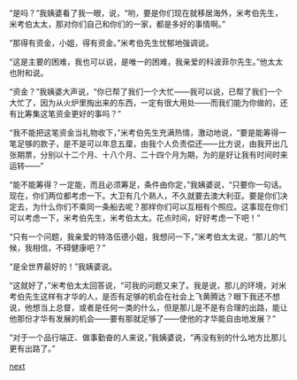 
“是吗？”我姨婆看了我一眼，说，“哟，要是你们现在就移居海外，米考伯先生，米考伯太太，那对你们自己和你们的一家，都是多好的事情啊。”

“那得有资金，小姐，得有资金。”米考伯先生忧郁地强调说。

“这是主要的困难，我也可以说，是唯一的困难，我亲爱的科波菲尔先生。”他太太也附和说。

“资金？”我姨婆大声说，“你已帮了我们一个大忙——我可以说，已帮了我们一个大忙了，因为从火炉里掏出来的东西，一定有很大用处——而我们能为你做的，还有比筹集这笔资金更好的事吗？”

“我不能把这笔资金当礼物收下，”米考伯先生充满热情，激动地说，“要是能筹得一笔足够的款子，是不是可以年息五厘，由我个人负责偿还——比方说，由我开出几张期票，分别以十二个月、十八个月、二十四个月为期，为的是好让我有时间时来运转——”

“能不能筹得？一定能，而且必须筹足，条件由你定，”我姨婆说，“只要你一句话。现在，你们两位都考虑一下。大卫有几个熟人，不久就要去澳大利亚。要是你们决定去，为什么你们不乘同一条船去呢？那样你们可以互相有个照应。这事现在你们可以考虑一下，米考伯先生，米考伯太太。花点时间，好好考虑一下吧！”

“只有一个问题，我亲爱的特洛伍德小姐，我想问一下，”米考伯太太说，“那儿的气候，我相信，不碍健康吧？”

“是全世界最好的！”我姨婆说。

“这就好了，”米考伯太太回答说，“可我的问题又来了。我是说，那儿的环境，对米考伯先生这样有才华的人，是否有足够的机会在社会上飞黄腾达？眼下我还不想说，他想当上总督，或者是任何一类的什么，但是那儿是不是有合理的出路，能让他那份才华有发展的机会——要有那就足够了——使他的才华能自由地发展？”

“对于一个品行端正、做事勤奋的人来说，”我姨婆说，“再没有别的什么地方比那儿更有出路了。”

[next](page674.md)